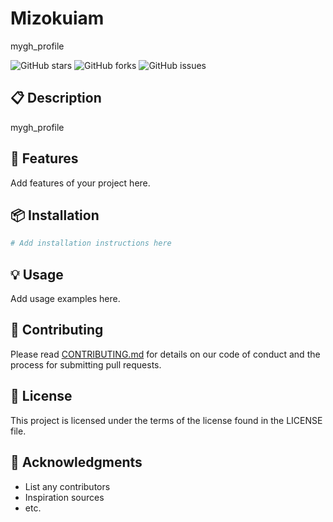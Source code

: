 # Mizokuiam

mygh_profile

![GitHub stars](https://img.shields.io/github/stars/Mizokuiam/Mizokuiam)
![GitHub forks](https://img.shields.io/github/forks/Mizokuiam/Mizokuiam)
![GitHub issues](https://img.shields.io/github/issues/Mizokuiam/Mizokuiam)

## 📋 Description

mygh_profile

## 🚀 Features

Add features of your project here.

## 📦 Installation

```bash
# Add installation instructions here
```

## 💡 Usage

Add usage examples here.

## 🤝 Contributing

Please read [CONTRIBUTING.md](CONTRIBUTING.md) for details on our code of conduct and the process for submitting pull requests.

## 📄 License

This project is licensed under the terms of the license found in the LICENSE file.

## 🙏 Acknowledgments

- List any contributors
- Inspiration sources
- etc.
